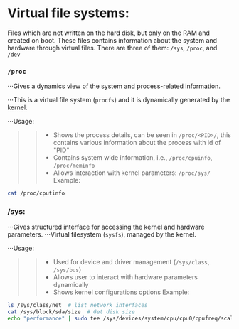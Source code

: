 # Virtual file systems:
Files which are not written on the hard disk, but only on the RAM and created on boot.
These files contains information about the system and hardware through virtual files.
There are three of them: `/sys`, `/proc`, and `/dev`

### `/proc`
⋅⋅⋅Gives a dynamics view of the system and process-related information.

⋅⋅⋅This is a virtual file system (`procfs`) and it is dynamically generated by the kernel.

⋅⋅⋅Usage:
>> - Shows the process details, can be seen in `/proc/<PID>/`, this contains various information about the process with id of "PID"
>> - Contains system wide information, i.e.,  `/proc/cpuinfo`, `/proc/meminfo`
>> - Allows interaction with kernel parameters: `/proc/sys/`
> Example:
```bash
cat /proc/cputinfo
```

### /sys:
⋅⋅⋅Gives structured interface for accessing the kernel and hardware parameters.
⋅⋅⋅Virtual filesystem (`sysfs`), managed by the kernel.

⋅⋅⋅Usage:
>> - Used for device and driver management (`/sys/class`, `/sys/bus`)
>> - Allows user to interact with hardware parameters dynamically
>> - Shows kernel configurations options
> Example:
```bash
ls /sys/class/net  # list network interfaces
cat /sys/block/sda/size  # Get disk size
echo "performance" | sudo tee /sys/devices/system/cpu/cpu0/cpufreq/scaling_governor  # Set cpu governer
```
